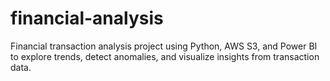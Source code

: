 # financial-analysis
Financial transaction analysis project using Python, AWS S3, and Power BI to explore trends, detect anomalies, and visualize insights from transaction data.
